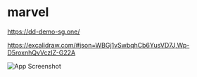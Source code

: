 # marvel

https://dd-demo-sg.one/

https://excalidraw.com/#json=WBGj1vSwbqhCb6YusVD7J,Wp-D5roxnhQvVczIZ-G22A

![App Screenshot](https://i.imgur.com/ameGo3w.png)
